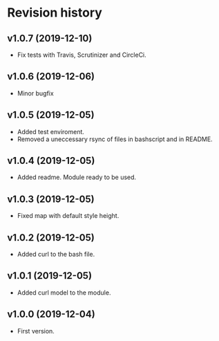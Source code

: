 Revision history
=================================

v1.0.7 (2019-12-10)
---------------------------------

* Fix tests with Travis, Scrutinizer and CircleCi.

v1.0.6 (2019-12-06)
---------------------------------

* Minor bugfix


v1.0.5 (2019-12-05)
---------------------------------

* Added test enviroment.
* Removed a uneccessary rsync of files in bashscript and in README.



v1.0.4 (2019-12-05)
---------------------------------

* Added readme. Module ready to be used.



v1.0.3 (2019-12-05)
---------------------------------

* Fixed map with default style height.


v1.0.2 (2019-12-05)
---------------------------------

* Added curl to the bash file.



v1.0.1 (2019-12-05)
---------------------------------

* Added curl model to the module.



v1.0.0 (2019-12-04)
---------------------------------

* First version.